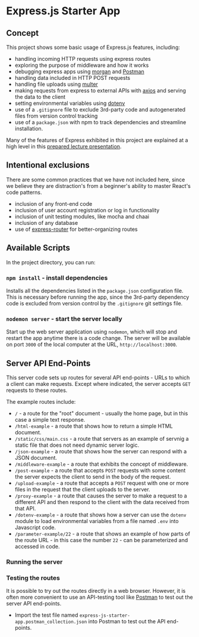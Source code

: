 # Express.js Starter App

## Concept

This project shows some basic usage of Express.js features, including:

- handling incoming HTTP requests using express routes
- exploring the purpose of middleware and how it works
- debugging express apps using [morgan](https://github.com/expressjs/morgan) and [Postman](https://www.postman.com/)
- handling data included in HTTP POST requests
- handling file uploads using [multer](https://github.com/expressjs/multer)
- making requests from express to external APIs with [axios](https://www.npmjs.com/package/axios) and serving the data to the client
- setting environmental variables using [dotenv](https://www.npmjs.com/package/dotenv)
- use of a `.gitignore` file to exclude 3rd-party code and autogenerated files from version control tracking
- use of a `package.json` with npm to track dependencies and streamline installation.

Many of the features of Express exhibited in this project are explained at a high level in this [prepared lecture presentation](https://nyu-computer-science.github.io/software-engineering/express/).

## Intentional exclusions

There are some common practices that we have not included here, since we believe they are distraction's from a beginner's ability to master React's code patterns.

- inclusion of any front-end code
- inclusion of user account registration or log in functionality
- inclusion of unit testing modules, like mocha and chaai
- inclusion of any database
- use of [express-router](https://www.npmjs.com/package/express-router) for better-organizing routes

## Available Scripts

In the project directory, you can run:

### `npm install` - install dependencies

Installs all the dependencies listed in the `package.json` configuration file.
This is necessary before running the app, since the 3rd-party dependency code is excluded from version control by the `.gitignore` git settings file.

### `nodemon server` - start the server locally

Start up the web server application using `nodemon`, which will stop and restart the app anytime there is a code change. The server will be available on port `3000` of the local computer at the URL, `http://localhost:3000`.

## Server API End-Points

This server code sets up routes for several API end-points - URLs to which a client can make requests. Except where indicated, the server accepts `GET` requests to these routes.

The example routes include:

- `/` - a route for the "root" document - usually the home page, but in this case a simple text response.
- `/html-example` - a route that shows how to return a simple HTML document.
- `/static/css/main.css` - a route that servers as an example of servnig a static file that does not need dynamic server logic.
- `/json-example` - a route that shows how the server can respond with a JSON document.
- `/middleware-example` - a route that exhibits the concept of middleware.
- `/post-example` - a route that accepts `POST` requests with some content the server expects the client to send in the body of the request.
- `/upload-example` - a route that accepts a `POST` request with one or more files in the request that the client uploads to the server.
- `/proxy-example` - a route that causes the server to make a request to a different API and then respond to the client with the data received from that API.
- `/dotenv-example` - a route that shows how a server can use the `dotenv` module to load environmental variables from a file named `.env` into Javascript code.
- `/parameter-example/22` - a route that shows an example of how parts of the route URL - in this case the number `22` - can be parameterized and accessed in code.

### Running the server

### Testing the routes

It is possible to try out the routes directly in a web browser. However, it is often more convenient to use an API-testing tool like [Postman](https://www.postman.com/) to test out the server API end-points.

- Import the test file named `express-js-starter-app.postman_collection.json` into Postman to test out the API end-points.
